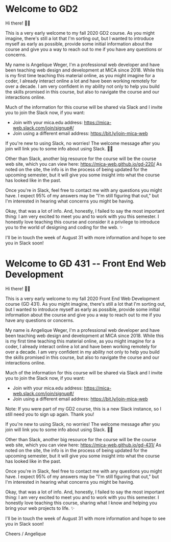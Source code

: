 Welcome to GD2
==============

Hi there! 👋🏻

This is a very early welcome to my fall 2020 GD2 course. As you might imagine, there's still a lot that I'm sorting out, but I wanted to introduce myself as early as possible, provide some initial information about the course and give you a way to reach out to me if you have any questions or concerns.

My name is Angelique Weger, I'm a professional web developer and have been teaching web design and development at MICA since 2018. While this is my first time teaching this material online, as you might imagine for a coder, I already interact online a lot and have been working remotely for over a decade. I am very confident in my ability not only to help you build the skills promised in this course, but also to navigate the course and our interactions online.

Much of the information for this course will be shared via Slack and I invite you to join the Slack now, if you want:
- Join with your mica.edu address: https://mica-web.slack.com/join/signup#/
- Join using a different email address: https://bit.ly/join-mica-web

If you're new to using Slack, no worries! The welcome message after you join will link you to some info about using Slack. 👍🏻

Other than Slack, another big resource for the course will be the course web site, which you can view here: https://mica-web.github.io/gd-220/ As noted on the site, the info is in the process of being updated for the upcoming semester, but it will give you some insight into what the course has looked like in the past.

Once you're in Slack, feel free to contact me with any questions you might have. I expect 95% of my answers may be "I'm still figuring that out," but I'm interested in hearing what concerns you might be having.

Okay, that was a lot of info. And, honestly, I failed to say the most important thing: I am very excited to meet you and to work with you this semester. I honestly love teaching this course and consider it a privilege to introduce you to the world of designing and coding for the web. ✨

I'll be in touch the week of August 31 with more information and hope to see you in Slack soon!




Welcome to GD 431 -- Front End Web Development
==============================================

Hi there! 👋🏻

This is a very early welcome to my fall 2020 Front End Web Development course (GD 431). As you might imagine, there's still a lot that I'm sorting out, but I wanted to introduce myself as early as possible, provide some initial information about the course and give you a way to reach out to me if you have any questions or concerns.

My name is Angelique Weger, I'm a professional web developer and have been teaching web design and development at MICA since 2018. While this is my first time teaching this material online, as you might imagine for a coder, I already interact online a lot and have been working remotely for over a decade. I am very confident in my ability not only to help you build the skills promised in this course, but also to navigate the course and our interactions online.

Much of the information for this course will be shared via Slack and I invite you to join the Slack now, if you want:
- Join with your mica.edu address: https://mica-web.slack.com/join/signup#/
- Join using a different email address: https://bit.ly/join-mica-web

Note: If you were part of my GD2 course, this is a new Slack instance, so I still need you to sign up again. Thank you!

If you're new to using Slack, no worries! The welcome message after you join will link you to some info about using Slack. 👍🏻

Other than Slack, another big resource for the course will be the course web site, which you can view here: https://mica-web.github.io/gd-431/ As noted on the site, the info is in the process of being updated for the upcoming semester, but it will give you some insight into what the course has looked like in the past.

Once you're in Slack, feel free to contact me with any questions you might have. I expect 95% of my answers may be "I'm still figuring that out," but I'm interested in hearing what concerns you might be having.

Okay, that was a lot of info. And, honestly, I failed to say the most important thing: I am very excited to meet you and to work with you this semester. I honestly love teaching this course, sharing what I know and helping you bring your web projects to life. ✨

I'll be in touch the week of August 31 with more information and hope to see you in Slack soon!

Cheers / Angelique
